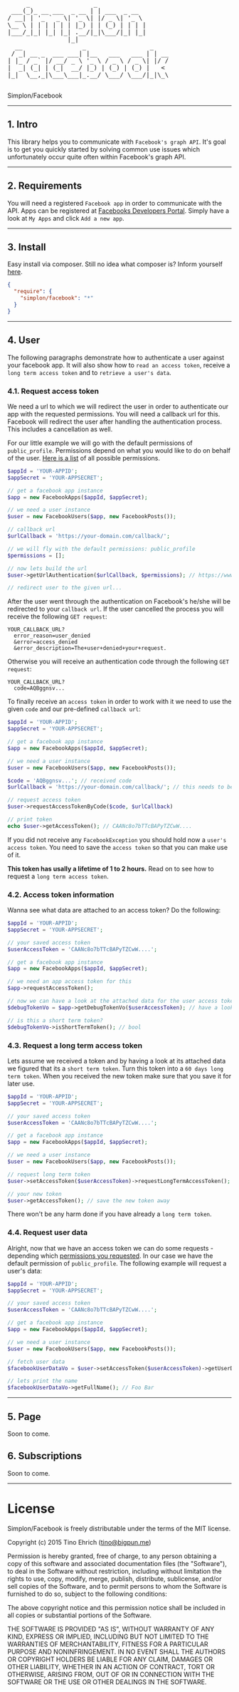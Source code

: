 <pre>
     _                 _             
 ___(_)_ __ ___  _ __ | | ___  _ __  
/ __| | '_ ` _ \| '_ \| |/ _ \| '_ \ 
\__ \ | | | | | | |_) | | (_) | | | |
|___/_|_| |_| |_| .__/|_|\___/|_| |_|
                |_|                  
  __                _                 _    
 / _| __ _  ___ ___| |__   ___   ___ | | __
| |_ / _` |/ __/ _ \ '_ \ / _ \ / _ \| |/ /
|  _| (_| | (_|  __/ |_) | (_) | (_) |   &lt; 
|_|  \__,_|\___\___|_.__/ \___/ \___/|_|\_\
                                           
</pre>

Simplon/Facebook

-------------------------------------------------

## 1. Intro

This library helps you to communicate with ```Facebook's graph API```. It's goal is to get you quickly started by solving common use issues which unfortunately occur quite often within Facebook's graph API. 

-------------------------------------------------

## 2. Requirements

You will need a registered ```Facebook app``` in order to communicate with the API. Apps can be registered at [Facebooks Developers Portal](https://developers.facebook.com/). Simply have a look at ```My Apps``` and click ```Add a new app```.   

-------------------------------------------------

## 3. Install

Easy install via composer. Still no idea what composer is? Inform yourself [here](http://getcomposer.org).

```json
{
  "require": {
    "simplon/facebook": "*"
  }
}
```

-------------------------------------------------

## 4. User

The following paragraphs demonstrate how to authenticate a user against your facebook app. It will also show how to ```read an access token```, receive a ```long term access token``` and to ```retrieve a user's data```.

### 4.1. Request access token

We need a url to which we will redirect the user in order to authenticate our app with the requested permissions.
You will need a callback url for this. Facebook will redirect the user after handling the authentication process. This includes a cancellation as well.

For our little example we will go with the default permissions of ```public_profile```. Permissions depend on what you would like to do on behalf of the user.
[Here is a list](https://developers.facebook.com/docs/facebook-login/permissions#reference) of all possible permissions. 

```php
$appId = 'YOUR-APPID';
$appSecret = 'YOUR-APPSECRET';

// get a facebook app instance
$app = new FacebookApps($appId, $appSecret);

// we need a user instance
$user = new FacebookUsers($app, new FacebookPosts());

// callback url
$urlCallback = 'https://your-domain.com/callback/';

// we will fly with the default permissions: public_profile
$permissions = [];

// now lets build the url
$user->getUrlAuthentication($urlCallback, $permissions); // https://www.facebook.com/dialog/oauth?client_id=...

// redirect user to the given url...
```

After the user went through the authentication on Facebook's he/she will be redirected to your ```callback url```. If the user cancelled the process you will receive the following ```GET request```:

```
YOUR_CALLBACK_URL?
  error_reason=user_denied
  &error=access_denied
  &error_description=The+user+denied+your+request.
```

Otherwise you will receive an authentication code through the following ```GET request```:

```
YOUR_CALLBACK_URL?
  code=AQBggnsv...
```

To finally receive an ```access token``` in order to work with it we need to use the given ```code``` and our pre-defined ```callback url```:

```php
$appId = 'YOUR-APPID';
$appSecret = 'YOUR-APPSECRET';

// get a facebook app instance
$app = new FacebookApps($appId, $appSecret);

// we need a user instance
$user = new FacebookUsers($app, new FacebookPosts());

$code = 'AQBggnsv...'; // received code
$urlCallback = 'https://your-domain.com/callback/'; // this needs to be the exact same url as before

// request access token
$user->requestAccessTokenByCode($code, $urlCallback)

// print token
echo $user->getAccessToken(); // CAANc8o7bTTcBAPyTZCwW....
```

If you did not receive any ```FacebookException``` you should hold now a ```user's access token```.
You need to save the ```access token``` so that you can make use of it.

__This token has usally a lifetime of 1 to 2 hours.__ Read on to see how to request a ```long term access token```.

### 4.2. Access token information

Wanna see what data are attached to an access token? Do the following:

```php
$appId = 'YOUR-APPID';
$appSecret = 'YOUR-APPSECRET';

// your saved access token
$userAccessToken = 'CAANc8o7bTTcBAPyTZCwW....';

// get a facebook app instance
$app = new FacebookApps($appId, $appSecret);

// we need an app access token for this
$app->requestAccessToken();

// now we can have a look at the attached data for the user access token
$debugTokenVo = $app->getDebugTokenVo($userAccessToken); // have a look at the class DebugTokenVo

// is this a short term token?
$debugTokenVo->isShortTermToken(); // bool
```

### 4.3. Request a long term access token

Lets assume we received a token and by having a look at its attached data we figured that its a ```short term token```.
Turn this token into a ```60 days long term token```. When you received the new token make sure that you save it for later use.

```php
$appId = 'YOUR-APPID';
$appSecret = 'YOUR-APPSECRET';

// your saved access token
$userAccessToken = 'CAANc8o7bTTcBAPyTZCwW....';

// get a facebook app instance
$app = new FacebookApps($appId, $appSecret);

// we need a user instance
$user = new FacebookUsers($app, new FacebookPosts());

// request long term token
$user->setAccessToken($userAccessToken)->requestLongTermAccessToken();

// your new token
$user->getAccessToken(); // save the new token away
```

There won't be any harm done if you have already a ```long term token```.

### 4.4. Request user data

Alright, now that we have an access token we can do some requests - depending which [permissions you requested](https://developers.facebook.com/docs/facebook-login/permissions#reference).
In our case we have the default permission of ```public_profile```. The following example will request a user's data:

```php
$appId = 'YOUR-APPID';
$appSecret = 'YOUR-APPSECRET';

// your saved access token
$userAccessToken = 'CAANc8o7bTTcBAPyTZCwW....';

// get a facebook app instance
$app = new FacebookApps($appId, $appSecret);

// we need a user instance
$user = new FacebookUsers($app, new FacebookPosts());

// fetch user data
$facebookUserDataVo = $user->setAccessToken($userAccessToken)->getUserData(); // the class holds all data

// lets print the name
$facebookUserDataVo->getFullName(); // Foo Bar
```

-------------------------------------------------

## 5. Page

Soon to come.

## 6. Subscriptions

Soon to come.

-------------------------------------------------

# License
Simplon/Facebook is freely distributable under the terms of the MIT license.

Copyright (c) 2015 Tino Ehrich ([tino@bigpun.me](mailto:tino@bigpun.me))

Permission is hereby granted, free of charge, to any person obtaining a copy of this software and associated documentation files (the "Software"), to deal in the Software without restriction, including without limitation the rights to use, copy, modify, merge, publish, distribute, sublicense, and/or sell copies of the Software, and to permit persons to whom the Software is furnished to do so, subject to the following conditions:

The above copyright notice and this permission notice shall be included in all copies or substantial portions of the Software.

THE SOFTWARE IS PROVIDED "AS IS", WITHOUT WARRANTY OF ANY KIND, EXPRESS OR IMPLIED, INCLUDING BUT NOT LIMITED TO THE WARRANTIES OF MERCHANTABILITY, FITNESS FOR A PARTICULAR PURPOSE AND NONINFRINGEMENT. IN NO EVENT SHALL THE AUTHORS OR COPYRIGHT HOLDERS BE LIABLE FOR ANY CLAIM, DAMAGES OR OTHER LIABILITY, WHETHER IN AN ACTION OF CONTRACT, TORT OR OTHERWISE, ARISING FROM, OUT OF OR IN CONNECTION WITH THE SOFTWARE OR THE USE OR OTHER DEALINGS IN THE SOFTWARE.
